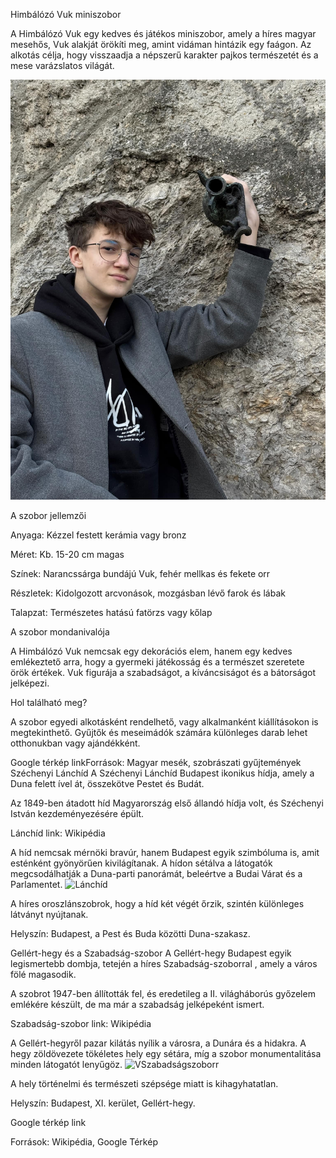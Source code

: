 Himbálózó Vuk miniszobor

A Himbálózó Vuk egy kedves és játékos miniszobor, amely a híres magyar mesehős, Vuk alakját örökíti meg, amint vidáman hintázik egy faágon. Az alkotás célja, hogy visszaadja a népszerű karakter pajkos természetét és a mese varázslatos világát.



![Vul himbálózo](kepek/Alexvuk.jpg)

A szobor jellemzői

Anyaga: Kézzel festett kerámia vagy bronz

Méret: Kb. 15-20 cm magas

Színek: Narancssárga bundájú Vuk, fehér mellkas és fekete orr

Részletek: Kidolgozott arcvonások, mozgásban lévő farok és lábak

Talapzat: Természetes hatású fatörzs vagy kőlap
 

A szobor mondanivalója

A Himbálózó Vuk nemcsak egy dekorációs elem, hanem egy kedves emlékeztető arra, hogy a gyermeki játékosság és a természet szeretete örök értékek. Vuk figurája a szabadságot, a kíváncsiságot és a bátorságot jelképezi.

Hol található meg?

A szobor egyedi alkotásként rendelhető, vagy alkalmanként kiállításokon is megtekinthető. Gyűjtők és meseimádók számára különleges darab lehet otthonukban vagy ajándékként.

Google térkép linkForrások: Magyar mesék, szobrászati gyűjtemények
Széchenyi Lánchíd
A Széchenyi Lánchíd Budapest ikonikus hídja, amely a Duna felett ível át, összekötve Pestet és Budát. 

Az 1849-ben átadott híd Magyarország első állandó hídja volt, és Széchenyi István kezdeményezésére épült.



Lánchíd link: Wikipédia

 A híd nemcsak mérnöki bravúr, hanem Budapest egyik szimbóluma is, amit esténként gyönyörűen kivilágítanak. A hídon sétálva a látogatók megcsodálhatják a Duna-parti panorámát, beleértve a Budai Várat és a Parlamentet. 
  ![Lánchíd](kepek/Lánchid.jpg)

A híres oroszlánszobrok, hogy a híd két végét őrzik, szintén különleges látványt nyújtanak.

Helyszín: Budapest, a Pest és Buda közötti Duna-szakasz.

Gellért-hegy és a Szabadság-szobor
A Gellért-hegy Budapest egyik legismertebb dombja, tetején a híres Szabadság-szoborral , amely a város fölé magasodik. 

A szobrot 1947-ben állították fel, és eredetileg a II. világháborús győzelem emlékére készült, de ma már a szabadság jelképeként ismert.



Szabadság-szobor link: Wikipédia

 A Gellért-hegyről pazar kilátás nyílik a városra, a Dunára és a hidakra. A hegy zöldövezete tökéletes hely egy sétára, míg a szobor monumentalitása minden látogatót lenyűgöz. 
 ![VSzabadságszoborr](kepek/szabadságszob.jpg)


A hely történelmi és természeti szépsége miatt is kihagyhatatlan.

Helyszín: Budapest, XI. kerület, Gellért-hegy.

Google térkép link

 Források: Wikipédia, Google Térkép
